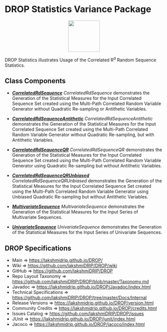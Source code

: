 # DROP Statistics Variance Package

<p align="center"><img src="https://github.com/lakshmiDRIP/DROP/blob/master/DRIP_Logo.gif?raw=true" width="100"></p>

DROP Statistics illustrates Usage of the Correlated R<sup>d</sup> Random Sequence Statistics.


## Class Components

 * [***CorrelatedRdSequence***](https://github.com/lakshmiDRIP/DROP/tree/master/src/main/java/org/drip/sample/statistics/CorrelatedRdSequence.java)
 <i>CorrelatedRdSequence</i> demonstrates the Generation of the Statistical Measures for the Input Correlated Sequence Set created using the Multi-Path Correlated Random Variable Generator without Quadratic Re-sampling or Antithetic Variables.

 * [***CorrelatedRdSequenceAntithetic***](https://github.com/lakshmiDRIP/DROP/tree/master/src/main/java/org/drip/sample/statistics/CorrelatedRdSequenceAntithetic.java)
 <i>CorrelatedRdSequenceAntithetic</i> demonstrates the Generation of the Statistical Measures for the Input Correlated Sequence Set created using the Multi-Path Correlated Random Variable Generator without Quadratic Re-sampling, but with Antithetic Variables.

 * [***CorrelatedRdSequenceQR***](https://github.com/lakshmiDRIP/DROP/tree/master/src/main/java/org/drip/sample/statistics/CorrelatedRdSequenceQR.java)
 <i>CorrelatedRdSequenceQR</i> demonstrates the Generation of the Statistical Measures for the Input Correlated Sequence Set created using the Multi-Path Correlated Random Variable Generator using Quadratic Re-sampling but without Antithetic Variables.

 * [***CorrelatedRdSequenceQRUnbiased***](https://github.com/lakshmiDRIP/DROP/tree/master/src/main/java/org/drip/sample/statistics/CorrelatedRdSequenceQRUnbiased.java)
 <i>CorrelatedRdSequenceQRUnbiased</i> demonstrates the Generation of the Statistical Measures for the Input Correlated Sequence Set created using the Multi-Path Correlated Random Variable Generator using Unbiased Quadratic Re-sampling but without Antithetic Variables.

 * [***MultivariateSequence***](https://github.com/lakshmiDRIP/DROP/tree/master/src/main/java/org/drip/sample/statistics/MultivariateSequence.java)
 <i>MultivariateSequence</i> demonstrates the Generation of the Statistical Measures for the Input Series of Multivariate Sequences.

 * [***UnivariateSequence***](https://github.com/lakshmiDRIP/DROP/tree/master/src/main/java/org/drip/sample/statistics/UnivariateSequence.java)
 <i>UnivariateSequence</i> demonstrates the Generation of the Statistical Measures for the Input Series of Univariate Sequences.


## DROP Specifications

 * Main                     => https://lakshmidrip.github.io/DROP/
 * Wiki                     => https://github.com/lakshmiDRIP/DROP/wiki
 * GitHub                   => https://github.com/lakshmiDRIP/DROP
 * Repo Layout Taxonomy     => https://github.com/lakshmiDRIP/DROP/blob/master/Taxonomy.md
 * Javadoc                  => https://lakshmidrip.github.io/DROP/Javadoc/index.html
 * Technical Specifications => https://github.com/lakshmiDRIP/DROP/tree/master/Docs/Internal
 * Release Versions         => https://lakshmidrip.github.io/DROP/version.html
 * Community Credits        => https://lakshmidrip.github.io/DROP/credits.html
 * Issues Catalog           => https://github.com/lakshmiDRIP/DROP/issues
 * JUnit                    => https://lakshmidrip.github.io/DROP/junit/index.html
 * Jacoco                   => https://lakshmidrip.github.io/DROP/jacoco/index.html
